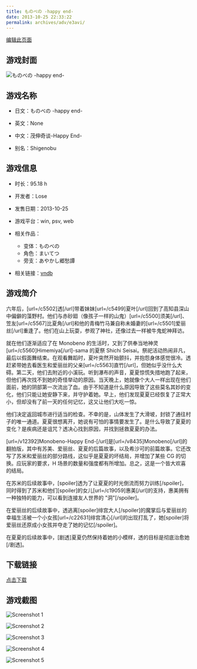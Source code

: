 ```yaml
---
title: ものべの -happy end-
date: 2013-10-25 22:33:22
permalink: archives/adv/e3avi/
---
```

[编辑此页面](https://github.com/ACG-3/ADV3-source/blob/main/source/_posts/NEKOKORO.md)

## 游戏封面

![ものべの -happy end-](https://pan.timero.xyz/d/onedrive/img_lib_001/NEKOKORO_cover.avif)


## 游戏名称

- 日文：ものべの -happy end-
- 英文：None
- 中文：茂伸奇谈-Happy End-

- 别名：Shigenobu


## 游戏信息

- 时长：95.18 h
- 开发者：Lose
- 发售日期：2013-10-25
- 游戏平台：win, psv, web
- 相关作品：
   - 变体：ものべの
   - 角色：まいてつ
   - 旁支：あやかし郷愁譚

- 相关链接：[vndb](https://vndb.org/v12392)


## 游戏简介

六年后，[url=/c5502]透[/url]带着妹妹[url=/c5499]夏叶[/url]回到了高知县深山中偏僻的藻野村。他们与赤砂廻（像孩子一样的山鬼）[url=/c5500]须美[/url]、笠友[url=/c5567]比夏角[/url]和他的青梅竹马兼自称未婚妻的[url=/c5501]爱丽丝[/url]重逢了。他们在山上玩耍，参观了神社，还像过去一样被牛鬼蛇神拜访。

就在他们逐渐适应了在 Monobeno 的生活时，又到了供奉当地神灵 [url=/c5560]Himemiya[/url]-sama 的夏祭 Shichi Seisai。祭祀活动热闹非凡，最后以假面舞结束。在观看舞蹈时，夏叶突然开始颤抖，并抱怨身体感觉很冷。透赶紧带她去看医生和爱丽丝的父亲[url=/c5563]直竹[/url]，但她似乎没什么大碍。第二天，他们去附近的小溪玩。听到瀑布的声音，夏夏惊慌失措地跑了起来，但他们再次找不到她的奇怪举动的原因。当天晚上，她就像个大人一样出现在他们面前，她的阴部第一次流出了血。由于不知道是什么原因导致了这些莫名其妙的变化，他们只能让她安静下来，并守护着她。早上，他们发现夏夏已经恢复了正常大小，但却没有了前一天的任何记忆，这又让他们大吃一惊。

他们决定返回城市进行适当的检查。不幸的是，山体发生了大滑坡，封锁了通往村子的唯一通道。夏夏很想离开，她说有可怕的事情要发生了。是什么导致了夏夏的变化？是疾病还是诅咒？透决心找到原因，并找到拯救夏夏的办法。



[url=/v12392]Monobeno-Happy End-[/url]是[url=/v8435]Monobeno[/url]的翻拍版，其中有苏美、爱丽丝、夏夏的后篇故事，以及希沙可的前篇故事。它还改写了苏米和爱丽丝的部分路线，这似乎是夏夏的坏结局，并增加了某些 CG 的切换。应玩家的要求，H 场景的数量和强度都有所增加。总之，这是一个皆大欢喜的结局。

在苏米的后续故事中，[spoiler]透为了让夏夏的时光倒流而努力训练[/spoiler]，同时得到了苏米和他们[spoiler]的女儿[url=/c19059]惠美[/url]的支持，惠美拥有一种独特的能力，可以看到连接友人世界的 "洞"[/spoiler]。

在爱丽丝的后续故事中，透逃离[spoiler]绯宫大人[/spoiler]的魔掌后与爱丽丝的幸福生活被一个小女孩[url=/c22631]绯宫清心[/url]的出现打乱了，她[spoiler]将爱丽丝还原成小女孩并夺走了她的记忆[/spoiler]。

在夏夏的后续故事中，[剧透]夏夏仍然保持着她的小模样，透的目标是彻底治愈她[/剧透]。




## 下载链接

[点击下载](https://pan.timero.xyz/onedrive/adv_lib_001/NEKOKORO)


## 游戏截图


![Screenshot 1](https://pan.timero.xyz/d/onedrive/img_lib_001/NEKOKORO_Screenshot_1.avif)

![Screenshot 2](https://pan.timero.xyz/d/onedrive/img_lib_001/NEKOKORO_Screenshot_2.avif)

![Screenshot 3](https://pan.timero.xyz/d/onedrive/img_lib_001/NEKOKORO_Screenshot_3.avif)

![Screenshot 4](https://pan.timero.xyz/d/onedrive/img_lib_001/NEKOKORO_Screenshot_4.avif)

![Screenshot 5](https://pan.timero.xyz/d/onedrive/img_lib_001/NEKOKORO_Screenshot_5.avif)

